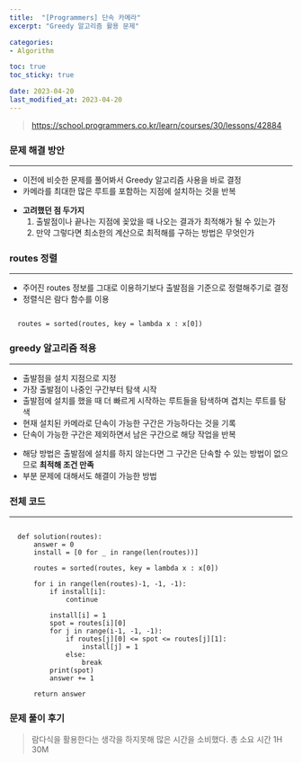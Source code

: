 ```yaml
---
title:  "[Programmers] 단속 카메라"
excerpt: "Greedy 알고리즘 활용 문제"

categories:
- Algorithm

toc: true
toc_sticky: true

date: 2023-04-20
last_modified_at: 2023-04-20
---
```

> <https://school.programmers.co.kr/learn/courses/30/lessons/42884>
### 문제 해결 방안
***
- 이전에 비슷한 문제를 풀어봐서 Greedy 알고리즘 사용을 바로 결정
- 카메라를 최대한 많은 루트를 포함하는 지점에 설치하는 것을 반복
+ **고려했던 점 두가지**
  1. 출발점이나 끝나는 지점에 꽂았을 때 나오는 결과가 최적해가 될 수 있는가
  2. 만약 그렇다면 최소한의 계산으로 최적해를 구하는 방법은 무엇인가

### routes 정렬
***
- 주어진 routes 정보를 그대로 이용하기보다 출발점을 기준으로 정렬해주기로 결정
- 정렬식은 람다 함수를 이용

```

  routes = sorted(routes, key = lambda x : x[0])

```

### greedy 알고리즘 적용
***
- 출발점을 설치 지점으로 지정
- 가장 출발점이 나중인 구간부터 탐색 시작
- 출발점에 설치를 했을 때 더 빠르게 시작하는 루트들을 탐색하며 겹치는 루트를 탐색
- 현재 설치된 카메라로 단속이 가능한 구간은 가능하다는 것을 기록
- 단속이 가능한 구간은 제외하면서 남은 구간으로 해당 작업을 반복

+ 해당 방법은 출발점에 설치를 하지 않는다면 그 구간은 단속할 수 있는 방법이 없으므로 **최적해 조건 만족**
+ 부분 문제에 대해서도 해결이 가능한 방법

### 전체 코드
***
```

  def solution(routes):
      answer = 0
      install = [0 for _ in range(len(routes))]
      
      routes = sorted(routes, key = lambda x : x[0])
      
      for i in range(len(routes)-1, -1, -1):
          if install[i]:
              continue
          
          install[i] = 1
          spot = routes[i][0]
          for j in range(i-1, -1, -1):
              if routes[j][0] <= spot <= routes[j][1]:
                  install[j] = 1
              else:
                  break
          print(spot)
          answer += 1
      
      return answer

```

### 문제 풀이 후기
> 람다식을 활용한다는 생각을 하지못해 많은 시간을 소비했다.
> 총 소요 시간 1H 30M